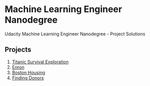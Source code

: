 # Machine Learning Engineer Nanodegree
Udacity Machine Learning Engineer Nanodegree - Project Solutions

## Projects

1. [Titanic Survival Exploration](https://github.com/ChrisParsonsDev/mlnd/tree/master/titanic_survival_exploration)
2. [Enron](https://github.com/ChrisParsonsDev/mlnd/tree/master/enron)
3. [Boston Housing](https://github.com/ChrisParsonsDev/mlnd/tree/master/boston_housing)
3. [Finding Donors](https://github.com/ChrisParsonsDev/mlnd/tree/master/finding_donors)
